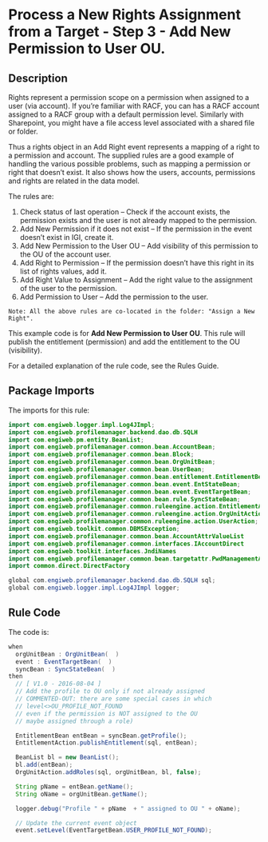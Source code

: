 # Process a New Rights Assignment from a Target - Step 3 - Add New Permission to User OU.

## Description
Rights represent a permission scope on a permission when assigned to a user (via account). If you’re familiar with RACF, you can has a RACF account assigned to a RACF group with a default permission level. Similarly with Sharepoint, you might have a file access level associated with a shared file or folder.

Thus a rights object in an Add Right event represents a mapping of a right to a permission and account. The supplied rules are a good example of handling the various possible problems, such as mapping a permission or right that doesn’t exist. It also shows how the users, accounts, permissions and rights are related in the data model.

The rules are:
1. Check status of last operation – Check if the account exists, the permission exists and the user is not already
mapped to the permission.
2. Add New Permission if it does not exist – If the permission in the event doesn’t exist in IGI, create it.
3. Add New Permission to the User OU – Add visibility of this permission to the OU of the account user.
4. Add Right to Permission – If the permission doesn’t have this right in its list of rights values, add it.
5. Add Right Value to Assignment – Add the right value to the assignment of the user to the permission.
6. Add Permission to User – Add the permission to the user.

```
Note: All the above rules are co-located in the folder: "Assign a New Right".
```

This example code is for **Add New Permission to User OU**. This rule will publish the entitlement (permission) and add the entitlement to the OU (visibility).

For a detailed explanation of the rule code, see the Rules Guide.

## Package Imports
The imports for this rule:

```java
import com.engiweb.logger.impl.Log4JImpl;
import com.engiweb.profilemanager.backend.dao.db.SQLH
import com.engiweb.pm.entity.BeanList;
import com.engiweb.profilemanager.common.bean.AccountBean;
import com.engiweb.profilemanager.common.bean.Block;
import com.engiweb.profilemanager.common.bean.OrgUnitBean;
import com.engiweb.profilemanager.common.bean.UserBean;
import com.engiweb.profilemanager.common.bean.entitlement.EntitlementBean;
import com.engiweb.profilemanager.common.bean.event.EntStateBean;
import com.engiweb.profilemanager.common.bean.event.EventTargetBean;
import com.engiweb.profilemanager.common.bean.rule.SyncStateBean;
import com.engiweb.profilemanager.common.ruleengine.action.EntitlementAction;
import com.engiweb.profilemanager.common.ruleengine.action.OrgUnitAction;
import com.engiweb.profilemanager.common.ruleengine.action.UserAction;
import com.engiweb.toolkit.common.DBMSException;
import com.engiweb.profilemanager.common.bean.AccountAttrValueList
import com.engiweb.profilemanager.common.interfaces.IAccountDirect
import com.engiweb.toolkit.interfaces.JndiNames
import com.engiweb.profilemanager.common.bean.targetattr.PwdManagementAttrValBean
import common.direct.DirectFactory

global com.engiweb.profilemanager.backend.dao.db.SQLH sql;
global com.engiweb.logger.impl.Log4JImpl logger;
```

## Rule Code
The code is:
```java
when
  orgUnitBean : OrgUnitBean(  )
  event : EventTargetBean(  )
  syncBean : SyncStateBean(  )
then
  // [ V1.0 - 2016-08-04 ]
  // Add the profile to OU only if not already assigned
  // COMMENTED-OUT: there are some special cases in which
  // level<>OU_PROFILE_NOT_FOUND
  // even if the permission is NOT assigned to the OU
  // maybe assigned through a role)

  EntitlementBean entBean = syncBean.getProfile();
  EntitlementAction.publishEntitlement(sql, entBean);

  BeanList bl = new BeanList();
  bl.add(entBean);
  OrgUnitAction.addRoles(sql, orgUnitBean, bl, false);

  String pName = entBean.getName();
  String oName = orgUnitBean.getName();

  logger.debug("Profile " + pName  + " assigned to OU " + oName);

  // Update the current event object
  event.setLevel(EventTargetBean.USER_PROFILE_NOT_FOUND);
```
